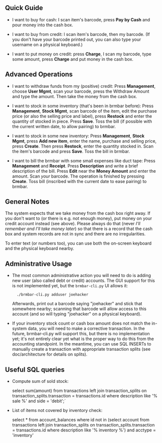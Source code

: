 Quick Guide
-----------

* I want to buy for cash: I scan item's barcode, press **Pay by Cash** and pour
  money into the cash box.

* I want to buy from credit: I scan item's barcode, then my barcode.
(If you don't have your barcode printed out, you can also type your
username on a physical keyboard.)

* I want to put money on credit: press **Charge**, I scan my barcode,
type some amount, press **Charge** and put money in the cash box.


Advanced Operations
-------------------

* I want to withdraw funds from my (positive) credit:
Press **Management**, choose **User Mgmt**, scan your barcode,
press the Withdraw Amount and type the amount. Then take the money
from the cash box.

* I want to stock in some inventory (that's been in brmbar before):
Press **Management**, **Stock Mgmt**, scan barcode of the item, edit
the purchase price (or also the selling price and label), press
**Restock** and enter the quantity of stocked in piece. Press **Save**.
Toss the bill (if possible with the current written date, to allow
pairing) to brmbar.

* I want to stock in some new inventory: Press **Management**, **Stock
Mgmt**, press **Add new item**, enter the name, purchase and selling price,
press **Create**. Then press **Restock**, enter the quantity stocked in.
Scan the item's barcode and press **Save**. Toss the bill in brmbar.

* I want to bill the brmbar with some small expenses like duct tape:
Press **Management** and **Receipt**. Press **Description** and write
a brief description of the bill. Press **Edit** near the **Money Amount**
and enter the amount. Scan *your* barcode. The operation is finished
by pressing **Create**. Toss bill (inscribed with the current date
to ease pairing) to brmbar.


General Notes
-------------

The system expects that we take money from the cash box right away.
If you don't want to (or there is e.g. not enough money), put money
on your credit account instead (see above).  Please always do that
(never *I'll remember and I'll take money later*) so that there is
a record that the cash box and system records are not in sync and
there are no irregularities.

To enter text (or numbers too), you can use both the on-screen keyboard
and the physical keyboard nearby.


Administrative Usage
--------------------

* The most common administrative action you will need to do is adding
  new user (also called debt or credit) accounts. The GUI support for
  this is not implemented yet, but the `brmbar-cli.py` UI allows it:

  		./brmbar-cli.py adduser joehacker

  Afterwards, print out a barcode saying "joehacker" and stick that
  somewhere nearby; scanning that barcode will allow access to this
  account (and so will typing "joehacker" on a physical keyboard).

* If your inventory stock count or cash box amount does not match
the in-system data, you will need to make a corrective transaction.
In the future, brmbar-cli.py will support this, but there is no
implementation yet; it's not entirely clear yet what is the proper
way to do this from the accounting standpoint. In the meantime, you
can use SQL INSERTs to manually create a transaction with appropriate
transaction splits (see doc/architecture for details on splits).


Useful SQL queries
------------------

* Compute sum of sold stock:

	select sum(amount) from transactions
		left join transaction_splits on transaction_splits.transaction = transactions.id
		where description like '% sale %' and side = 'debit';`

* List of items not covered by inventory check:

	select * from account_balances
		where id not in (select account from transactions
			left join transaction_splits on transaction_splits.transaction = transactions.id
			where description like '% inventory %')
		and acctype = 'inventory'

